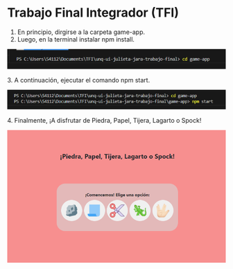 # Trabajo Final Integrador (TFI) 
1. En principio, dirgirse a la carpeta game-app.
2. Luego, en la terminal instalar npm install.
   <p align="center">
  <img src="game-app/src/images/readme1.png" />
   </p>
3. A continuación, ejecutar el comando npm start. 
   <p align="center">
  <img src="game-app/src/images/readme2.png" />
   </p>
4. Finalmente, ¡A disfrutar de Piedra, Papel, Tijera, Lagarto o Spock!
<p align="center">
  <img src="game-app/src/images/readme3.png" />
</p>
